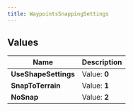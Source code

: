 ```yaml
---
title: WaypointsSnappingSettings
---
```


## Values
| Name | Description |
| ---- | ----------- |
| **UseShapeSettings** | Value: **0** |
| **SnapToTerrain** | Value: **1** |
| **NoSnap** | Value: **2** |

